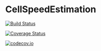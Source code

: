 # CellSpeedEstimation

[![Build Status](https://travis-ci.org/DanielHoffmann32/CellSpeedEstimation.jl.svg?branch=master)](https://travis-ci.org/DanielHoffmann32/CellSpeedEstimation.jl)

[![Coverage Status](https://coveralls.io/repos/DanielHoffmann32/CellSpeedEstimation.jl/badge.svg?branch=master&service=github)](https://coveralls.io/github/DanielHoffmann32/CellSpeedEstimation.jl?branch=master)

[![codecov.io](http://codecov.io/github/DanielHoffmann32/CellSpeedEstimation.jl/coverage.svg?branch=master)](http://codecov.io/github/DanielHoffmann32/CellSpeedEstimation.jl?branch=master)
